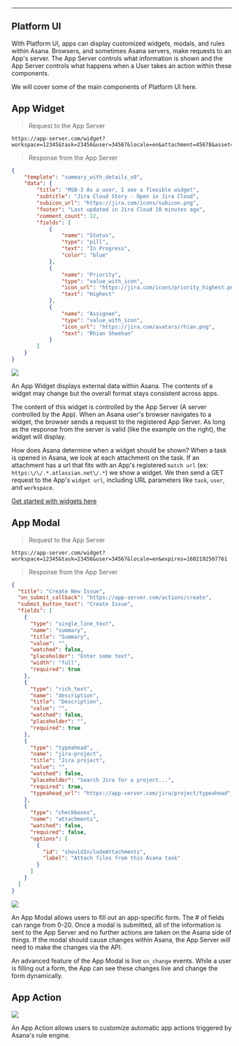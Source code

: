 <hr>
<section class="beta">

# Platform UI

With Platform UI, apps can display customized widgets, modals, and rules within Asana. 
Browsers, and sometimes Asana servers, make requests to an App's server. The App Server 
controls what information is shown and the App Server controls what happens when a User 
takes an action within these components.

We will cover some of the main components of Platform UI here.
 
## App Widget

> Request to the App Server

```http
https://app-server.com/widget?workspace=12345&task=23456&user=34567&locale=en&attachment=45678&asset=56789&expires=1602192507761&resource_url=https%3A%2F%2Fcompany.atlassian.net%2Fissue%2F1254
```

> Response from the App Server

```json
{
    "template": "summary_with_details_v0",
    "data": {
        "title": "MSB-3 As a user, I see a flexible widget",
        "subtitle": "Jira Cloud Story · Open in Jira Cloud",
        "subicon_url": "https://jira.com/icons/subicon.png",
        "footer": "Last updated in Jira Cloud 10 minutes ago",
        "comment_count": 12,
        "fields": [
            {
                "name": "Status",
                "type": "pill",
                "text": "In Progress",
                "color": "blue"
            },
            {
                "name": "Priority",
                "type": "value_with_icon",
                "icon_url": "https://jira.com/icons/priority_highest.png",
                "text": "Highest"
            },
            {
                "name": "Assignee",
                "type": "value_with_icon",
                "icon_url": "https://jira.com/avatars/rhian.png",
                "text": "Rhian Sheehan"
            }
        ]
    }
}
```

<img style="max-width:420px" src="../images/jira-widget.png" />

An App Widget displays external data within Asana. The contents of a 
widget may change but the overall format stays consistent across apps.

The content of this widget is controlled by the App Server (A server 
controlled by the App). When an Asana user's browser navigates to a widget,
the browser sends a request to the registered App Server. As long as the 
response from the server is valid (like the example on the right), the 
widget will display.

How does Asana determine when a widget should be shown? When a task is opened in
Asana, we look at each attachment on the task. If an attachment has a url 
that fits with an App's registered `match url` (ex: `https:\/\/.*.atlassian.net\/.*`) 
we show a widget. We then send a GET request to the App's `widget url`, including 
URL parameters like `task`, `user`, and `workspace`. 

[Get started with widgets here]()

## App Modal

> Request to the App Server

```http
https://app-server.com/widget?workspace=12345&task=23456&user=34567&locale=en&expires=1602192507761
```

> Response from the App Server

```json
{
  "title": "Create New Issue",
  "on_submit_callback": "https://app-server.com/actions/create",
  "submit_button_text": "Create Issue",
  "fields": [
    {
      "type": "single_line_text",
      "name": "summary",
      "title": "Summary",
      "value": "",
      "watched": false,
      "placeholder": "Enter some text",
      "width": "full",
      "required": true
    },
    {
      "type": "rich_text",
      "name": "description",
      "title": "Description",
      "value": "",
      "watched": false,
      "placeholder": "",
      "required": true
    },
    {
      "type": "typeahead",
      "name": "jira-project",
      "title": "Jira project",
      "value": "",
      "watched": false,
      "placeholder": "Search Jira for a project...",
      "required": true,
      "typeahead_url": "https://app-server.com/jira/project/typeahead",
    },
    {
      "type": "checkboxes",
      "name": "attachments",
      "watched": false,
      "required": false,
      "options": [
        {
          "id": "shouldIncludeAttachments",
          "label": "Attach files from this Asana task"
        }
      ]
    }
  ]
}
```

<img style="max-width:580px; box-shadow: 0 0 0 1px rgba(111,119,130,.15), 0 5px 20px 0 rgba(21,27,38,.08); border-radius: 4px;" src="../images/jira-modal.png" />

An App Modal allows users to fill out an app-specific form. The # of fields can range from 0-20.
Once a modal is submitted, all of the information is sent to the App Server and no further actions 
are taken on the Asana side of things. If the modal should cause changes within Asana, the App 
Server will need to make the changes via the API. 

An advanced feature of the App Modal is live `on_change` events. While a user is filling out a form,
the App can see these changes live and change the form dynamically. 



## App Action

<img src="../images/jira-widget.png" />

An App Action allows users to customize automatic app actions 
triggered by Asana's rule engine.

</section>
